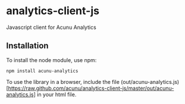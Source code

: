 analytics-client-js
===================

Javascript client for Acunu Analytics

Installation
------------

To install the node module, use npm:

    npm install acunu-analytics

To use the library in a browser, include the file (out/acunu-analytics.js)[https://raw.github.com/acunu/analytics-client-js/master/out/acunu-analytics.js] in your html file.
